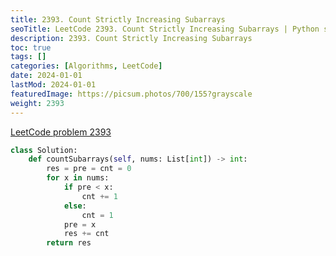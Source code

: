 ```yaml
---
title: 2393. Count Strictly Increasing Subarrays
seoTitle: LeetCode 2393. Count Strictly Increasing Subarrays | Python solution and explanation
description: 2393. Count Strictly Increasing Subarrays
toc: true
tags: []
categories: [Algorithms, LeetCode]
date: 2024-01-01
lastMod: 2024-01-01
featuredImage: https://picsum.photos/700/155?grayscale
weight: 2393
---
```


[LeetCode problem 2393](https://leetcode.com/problems/count-strictly-increasing-subarrays/)

```python
class Solution:
    def countSubarrays(self, nums: List[int]) -> int:
        res = pre = cnt = 0
        for x in nums:
            if pre < x:
                cnt += 1
            else:
                cnt = 1
            pre = x
            res += cnt
        return res

```